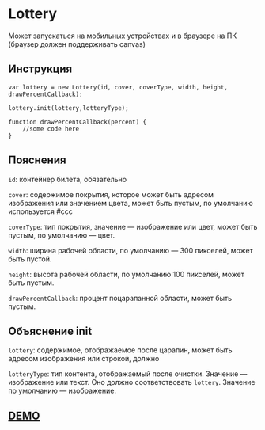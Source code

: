 Lottery
=======
Может запускаться на мобильных устройствах и в браузере на ПК (браузер должен поддерживать canvas)

## Инструкция


    var lottery = new Lottery(id, cover, coverType, width, height, drawPercentCallback);
    
    lottery.init(lottery,lotteryType);
    
    function drawPercentCallback(percent) {
        //some code here
    }

## Пояснения

`id`: контейнер билета, обязательно

`cover`: содержимое покрытия, которое может быть адресом изображения или значением цвета, может быть пустым, по умолчанию используется #ccc

`coverType`: тип покрытия, значение — изображение или цвет, может быть пустым, по умолчанию — цвет.

`width`: ширина рабочей области, по умолчанию — 300 пикселей, может быть пустой.

`height`: высота рабочей области, по умолчанию 100 пикселей, может быть пустым.

`drawPercentCallback`: процент поцарапанной области, может быть пустым.

## Объяснение init

`lottery`: содержимое, отображаемое после царапин, может быть адресом изображения или строкой, должно

`lotteryType`: тип контента, отображаемый после очистки. Значение — изображение или текст. Оно должно соответствовать `lottery`. Значение по умолчанию — изображение.


## [DEMO](http://jsfiddle.net/artwl/L6D63/10/embedded/result,js,html,css/)
